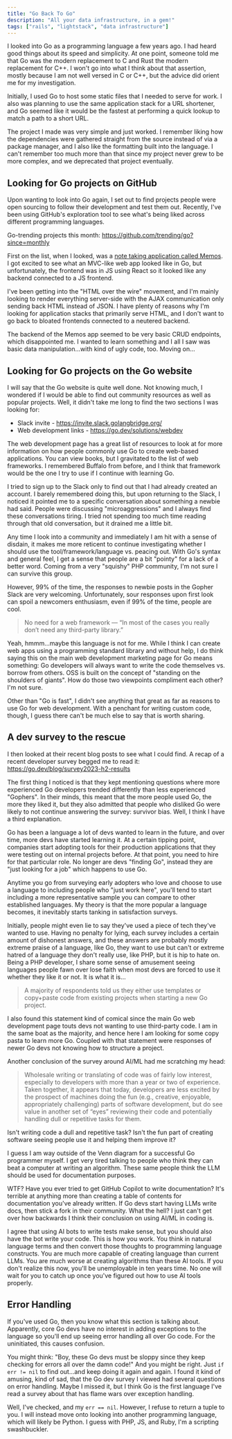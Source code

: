 ```yaml
---
title: "Go Back To Go"
description: "All your data infrastructure, in a gem!"
tags: ["rails", "lightstack", "data infrastructure"]
---
```


I looked into Go as a programming language a few years ago. I had heard good things about its speed and simplicity. 
At one point, someone told me that Go was the modern replacement to C and Rust the modern replacement for C++. I 
won't go into what I think about that assertion, mostly because I am not well versed in C or C++, but the advice did 
orient me for my investigation. 

Initially, I used Go to host some static files that I needed to serve for work. I also was planning to use the same 
application stack for a URL shortener, and Go seemed like it would be the fastest at performing a quick lookup to 
match a path to a short URL. 

The project I made was very simple and just worked. I remember liking how the dependencies were gathered straight 
from the source instead of via a package manager, and I also like the formatting built into the language. I can't 
remember too much more than that since my project never grew to be more complex, and we deprecated that project 
eventually.

## Looking for Go projects on GitHub

Upon wanting to look into Go again, I set out to find projects people were open sourcing to follow their development 
and test them out. Recently, I've been using GitHub's exploration tool to see what's being liked across different 
programming languages.

Go-trending projects this month: https://github.com/trending/go?since=monthly

First on the list, when I looked, was a [note taking application called Memos](https://github.com/usememos/memos). I 
got excited to see what an MVC-like web app looked like in Go, but unfortunately, the frontend was in JS using React 
so it looked like any backend connected to a JS frontend. 

I've been getting into the "HTML over the wire" movement, and I'm mainly looking to render everything server-side 
with the AJAX communication only sending back HTML instead of JSON. I have plenty of reasons why I'm looking for 
application stacks that primarily serve HTML, and I don't want to go back to bloated frontends connected to a 
neutered backend.

The backend of the Memos app seemed to be very basic CRUD endpoints, which disappointed me. I wanted to learn 
something and I all I saw was basic data manipulation...with kind of ugly code, too. Moving on...

## Looking for Go projects on the Go website

I will say that the Go website is quite well done. Not knowing much, I wondered if I would be able to find out 
community resources as well as popular projects. Well, it didn't take me long to find the two sections I was looking 
for:

- Slack invite - https://invite.slack.golangbridge.org/
- Web development links - https://go.dev/solutions/webdev

The web development page has a great list of resources to look at for more information on how people commonly use Go 
to create web-based applications. You can view books, but I gravitated to the list of web frameworks. I remembered 
Buffalo from before, and I think that framework would be the one I try to use if I continue with learning Go. 

I tried to sign up to the Slack only to find out that I had already created an account. I barely remembered doing 
this, but upon returning to the Slack, I noticed it pointed me to a specific conversation about something a newbie 
had said. People were discussing "microaggressions" and I always find these conversations tiring. I tried not 
spending too much time reading through that old conversation, but it drained me a little bit.

Any time I look into a community and immediately I am hit with a sense of disdain, it makes me more reticent to 
continue investigating whether I should use the tool/framework/language vs. peacing out. With Go's syntax and 
general feel, I get a sense that people are a bit "pointy" for a lack of a better word. Coming from a very "squishy" 
PHP community, I'm not sure I can survive this group.

However, 99% of the time, the responses to newbie posts in the Gopher Slack are very welcoming. Unfortunately, sour 
responses upon first look can spoil a newcomers enthusiasm, even if 99% of the time, people are cool.

> No need for a web framework — “In most of the cases you really don’t need any third-party library.”

Yeah, hmmm...maybe this language is not for me. While I think I can create web apps using a programming standard 
library and without help, I do think saying this on the main web development marketing page for Go means something: 
Go developers will always want to write the code themselves vs. borrow from others. OSS is built on the concept of 
"standing on the shoulders of giants". How do those two viewpoints compliment each other? I'm not sure.

Other than "Go is fast", I didn't see anything that great as far as reasons to use Go for web development. With a 
penchant for writing custom code, though, I guess there can't be much else to say that is worth sharing.

## A dev survey to the rescue

I then looked at their recent blog posts to see what I could find. A recap of a recent developer survey begged me to 
read it: https://go.dev/blog/survey2023-h2-results

The first thing I noticed is that they kept mentioning questions where more experienced Go developers trended 
differently than less experienced "Gophers". In their minds, this meant that the more people used Go, the more they 
liked it, but they also admitted that people who disliked Go were likely to not continue answering the survey: 
survivor bias. Well, I think I have a third explanation. 

Go has been a language a lot of devs wanted to learn in the future, and over time, more devs have started learning 
it. At a certain tipping point, companies start adopting tools for their production applications that they were 
testing out on internal projects before. At that point, you need to hire for that particular role. No longer are 
devs "finding Go", instead they are "just looking for a job" which happens to use Go. 

Anytime you go from surveying early adopters who love and choose to use a language to including people who "just 
work here", you'll tend to start including a more representative sample you can compare to other established 
languages. My theory is that the more popular a language becomes, it inevitably starts tanking in satisfaction 
surveys. 

Initially, people might even lie to say they've used a piece of tech they've wanted to use. Having no penalty for 
lying, each survey includes a certain amount of dishonest answers, and these answers are probably mostly extreme 
praise of a language, like Go, they want to use but can't or extreme hatred of a language they don't really use, 
like PHP, but it is hip to hate on. Being a PHP developer, I share some sense of amusement seeing languages people 
fawn over lose faith when most devs are forced to use it whether they like it or not. It is what it is...

> A majority of respondents told us they either use templates or copy+paste code from existing projects when starting
> a new Go project.

I also found this statement kind of comical since the main Go web development page touts devs not wanting to use 
third-party code. I am in the same boat as the majority, and hence here I am looking for some copy pasta to learn 
more Go. Coupled with that statement were responses of newer Go devs not knowing how to structure a project.

Another conclusion of the survey around AI/ML had me scratching my head:

> Wholesale writing or translating of code was of fairly low interest, especially to developers with more than a year 
> or two of experience. Taken together, it appears that today, developers are less excited by the prospect of 
> machines doing the fun (e.g., creative, enjoyable, appropriately challenging) parts of software development, but 
> do see value in another set of “eyes” reviewing their code and potentially handling dull or repetitive tasks for them.

Isn't writing code a dull and repetitive task? Isn't the fun part of creating software seeing people use it and 
helping them improve it? 

I guess I am way outside of the Venn diagram for a successful Go programmer myself. I get very tired talking to 
people who think they can beat a computer at writing an algorithm. These same people think the LLM should be used 
for documentation purposes. 

WTF? Have you ever tried to get GitHub Copilot to write documentation? It's terrible at anything more than creating 
a table of contents for documentation you've already written. If Go devs start having LLMs write docs, then stick a 
fork in their community. What the hell? I just can't get over how backwards I think their conclusion on using AI/ML 
in coding is. 

I agree that using AI bots to write tests make sense, but you should also have the bot write your code. This is how 
you work. You think in natural language terms and then convert those thoughts to programming language constructs. 
You are much more capable of creating language than current LLMs. You are much worse at creating algorithms than 
these AI tools. If you don't realize this now, you'll be unemployable in ten years time. No one will wait for you to 
catch up once you've figured out how to use AI tools properly. 

## Error Handling

If you've used Go, then you know what this section is talking about. Apparently, core Go devs have no interest in 
adding exceptions to the language so you'll end up seeing error handling all over Go code. For the uninitiated, this 
causes confusion. 

You might think: "Boy, these Go devs must be sloppy since they keep checking for errors all over the damn code!" And 
you might be right. Just `if err != nil` to find out...and keep doing it again and again. I found it kind of amusing,
kind of sad, that the Go dev survey I viewed had several questions on error handling. Maybe I missed it, but I think 
Go is the first language I've read a survey about that has flame wars over exception handling.

Well, I've checked, and my `err == nil`. However, I refuse to return a tuple to you. I will instead move onto 
looking into another programming language, which will likely be Python. I guess with PHP, JS, and Ruby, I'm a 
scripting swashbuckler.

